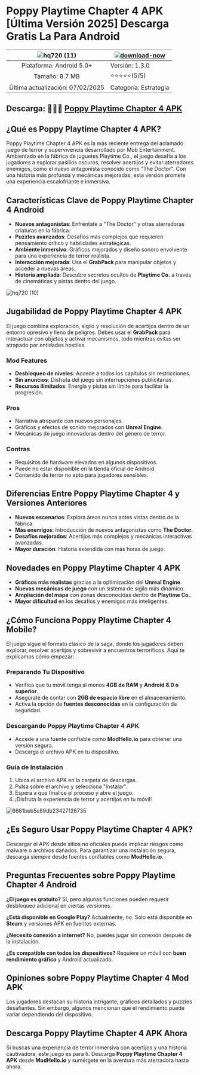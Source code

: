 # Poppy Playtime Chapter 4 APK [Última Versión 2025] Descarga Gratis La Para Android

|![hq720 (11)](https://github.com/user-attachments/assets/3857527c-441e-409e-a4ea-c1c344386656)| [![download-now](https://github.com/user-attachments/assets/22657e67-9d2d-46af-a41a-5d365d2ddc1f)](https://modhello.io/poppy-playtime-chapter-4.html)  |
|:-------------------------------------------------:|-----------------------|
| Plataforma: Android 5.0+         | Versión: 1.3.0    |
| Tamaño: 8.7 MB             |  ⭐️⭐️⭐️⭐️⭐️(5/5) |
| Última actualización: 07/02/2025 | Categoría: Estrategia |

## Descarga: 🎉🎉🎉 [Poppy Playtime Chapter 4 APK](https://modhello.io/poppy-playtime-chapter-4.html)

## ¿Qué es Poppy Playtime Chapter 4 APK?

Poppy Playtime Chapter 4 APK es la más reciente entrega del aclamado juego de terror y supervivencia desarrollado por Mob Entertainment. Ambientado en la fábrica de juguetes Playtime Co., el juego desafía a los jugadores a explorar pasillos oscuros, resolver acertijos y evitar aterradores enemigos, como el nuevo antagonista conocido como "The Doctor". Con una historia más profunda y mecánicas mejoradas, esta versión promete una experiencia escalofriante e inmersiva.

## Características Clave de Poppy Playtime Chapter 4 Android

- **Nuevos antagonistas**: Enfréntate a "The Doctor" y otras aterradoras criaturas en la fábrica.
- **Puzzles avanzados**: Desafíos más complejos que requieren pensamiento crítico y habilidades estratégicas.
- **Ambiente inmersivo**: Gráficos mejorados y diseño sonoro envolvente para una experiencia de terror realista.
- **Interacción mejorada**: Usa el **GrabPack** para manipular objetos y acceder a nuevas áreas.
- **Historia ampliada**: Descubre secretos ocultos de **Playtime Co.** a través de cinemáticas y pistas dentro del juego.

![hq720 (10)](https://github.com/user-attachments/assets/bc60598b-ee6a-490b-bb86-a25ba1a97735)

## Jugabilidad de Poppy Playtime Chapter 4 APK

El juego combina exploración, sigilo y resolución de acertijos dentro de un entorno opresivo y lleno de peligros. Debes usar el **GrabPack** para interactuar con objetos y activar mecanismos, todo mientras evitas ser atrapado por entidades hostiles.

### Mod Features
- **Desbloqueo de niveles**: Accede a todos los capítulos sin restricciones.
- **Sin anuncios**: Disfruta del juego sin interrupciones publicitarias.
- **Recursos ilimitados**: Energía y pistas sin límite para facilitar la progresión.

### Pros
- Narrativa atrapante con nuevos personajes.
- Gráficos y efectos de sonido mejorados con **Unreal Engine**.
- Mecánicas de juego innovadoras dentro del género de terror.

### Contras
- Requisitos de hardware elevados en algunos dispositivos.
- Puede no estar disponible en la tienda oficial de Android.
- Contenido de terror no apto para jugadores sensibles.

## Diferencias Entre Poppy Playtime Chapter 4 y Versiones Anteriores

- **Nuevos escenarios**: Explora áreas nunca antes vistas dentro de la fábrica.
- **Más enemigos**: Introducción de nuevos antagonistas como **The Doctor**.
- **Desafíos mejorados**: Acertijos más complejos y mecánicas interactivas avanzadas.
- **Mayor duración**: Historia extendida con más horas de juego.

## Novedades en Poppy Playtime Chapter 4 APK

- **Gráficos más realistas** gracias a la optimización del **Unreal Engine**.
- **Nuevas mecánicas de juego** con un sistema de sigilo más dinámico.
- **Ampliación del mapa** con zonas desconocidas dentro de **Playtime Co.**.
- **Mayor dificultad** en los desafíos y enemigos más inteligentes.

## ¿Cómo Funciona Poppy Playtime Chapter 4 Mobile?

El juego sigue el formato clásico de la saga, donde los jugadores deben explorar, resolver acertijos y sobrevivir a encuentros terroríficos. Aquí te explicamos cómo empezar:

### Preparando Tu Dispositivo
- Verifica que tu móvil tenga al menos **4GB de RAM** y **Android 8.0 o superior**.
- Asegúrate de contar con **2GB de espacio libre** en el almacenamiento.
- Activa la opción de **fuentes desconocidas** en la configuración de seguridad.

### Descargando Poppy Playtime Chapter 4 APK
- Accede a una fuente confiable como **ModHello.io** para obtener una versión segura.
- Descarga el archivo APK en tu dispositivo.

### Guía de Instalación
1. Ubica el archivo APK en la carpeta de descargas.
2. Pulsa sobre el archivo y selecciona "Instalar".
3. Espera a que finalice el proceso y abre el juego.
4. ¡Disfruta la experiencia de terror y acertijos en tu móvil!

![6661beb5c89db23427126735](https://github.com/user-attachments/assets/31b6a712-e64d-4b7d-82f5-23a27b7fcfb1)

## ¿Es Seguro Usar Poppy Playtime Chapter 4 APK?

Descargar el APK desde sitios no oficiales puede implicar riesgos como malware o archivos dañados. Para garantizar una instalación segura, descarga siempre desde fuentes confiables como **ModHello.io**.

## Preguntas Frecuentes sobre Poppy Playtime Chapter 4 Android

**¿El juego es gratuito?**
Sí, pero algunas funciones pueden requerir desbloqueo adicional en ciertas versiones.

**¿Está disponible en Google Play?**
Actualmente, no. Solo está disponible en **Steam** y versiones APK en fuentes externas.

**¿Necesito conexión a internet?**
No, puedes jugar sin conexión después de la instalación.

**¿Es compatible con todos los dispositivos?**
Requiere un móvil con **buen rendimiento gráfico** y Android actualizado.

## Opiniones sobre Poppy Playtime Chapter 4 Mod APK

Los jugadores destacan su historia intrigante, gráficos detallados y puzzles desafiantes. Sin embargo, algunos mencionan que el rendimiento puede variar dependiendo del dispositivo.

## Descarga Poppy Playtime Chapter 4 APK Ahora

Si buscas una experiencia de terror inmersiva con acertijos y una historia cautivadora, este juego es para ti. Descarga **Poppy Playtime Chapter 4 APK** desde **ModHello.io** y sumérgete en la aventura más aterradora hasta ahora.
